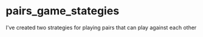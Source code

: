 # pairs_game_stategies
I've created two strategies for playing pairs that can play against each other 
